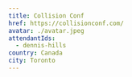 ```yaml
---
title: Collision Conf
href: https://collisionconf.com/
avatar: ./avatar.jpeg
attendantIds:
  - dennis-hills
country: Canada
city: Toronto
---
```

